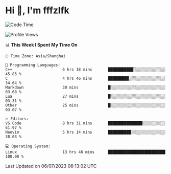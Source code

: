 # Hi 👋, I'm fffzlfk

<!--START_SECTION:waka-->
![Code Time](http://img.shields.io/badge/Code%20Time-262%20hrs%2045%20mins-blue)

![Profile Views](http://img.shields.io/badge/Profile%20Views-12-blue)

📊 **This Week I Spent My Time On** 

```text
🕑︎ Time Zone: Asia/Shanghai

💬 Programming Languages: 
C++                      6 hrs 18 mins       ███████████░░░░░░░░░░░░░░   45.85 % 
C                        4 hrs 46 mins       █████████░░░░░░░░░░░░░░░░   34.64 % 
Markdown                 30 mins             █░░░░░░░░░░░░░░░░░░░░░░░░   03.68 % 
Lua                      27 mins             █░░░░░░░░░░░░░░░░░░░░░░░░   03.31 % 
Other                    25 mins             █░░░░░░░░░░░░░░░░░░░░░░░░   03.07 % 

🔥 Editors: 
VS Code                  8 hrs 31 mins       ███████████████░░░░░░░░░░   61.97 % 
Neovim                   5 hrs 14 mins       ██████████░░░░░░░░░░░░░░░   38.03 % 

💻 Operating System: 
Linux                    13 hrs 46 mins      █████████████████████████   100.00 % 
```


 Last Updated on 06/07/2023 06:13:02 UTC
<!--END_SECTION:waka-->
